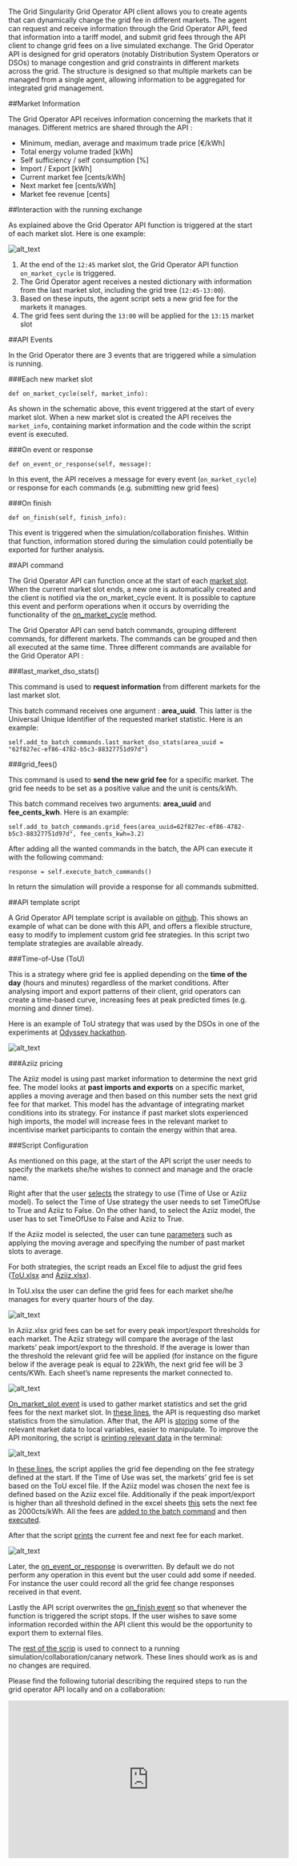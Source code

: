 
The Grid Singularity Grid Operator API client allows you to create agents that can dynamically change the grid fee in different markets. The agent can request and receive information through the Grid Operator API, feed that information into a tariff model, and submit grid fees through the API client to change grid fees on a live simulated exchange. The Grid Operator API is designed for grid operators (notably Distribution System Operators or DSOs) to manage congestion and grid constraints in different markets across the grid. The structure is designed so that multiple markets can be managed from a single agent, allowing information to be aggregated for integrated grid management.

##Market Information

The Grid Operator API receives information concerning the markets that it manages. Different metrics are shared through the API :

*   Minimum, median, average and maximum trade price [€/kWh]
*   Total energy volume traded [kWh]
*   Self sufficiency / self consumption [%]
*   Import / Export [kWh]
*   Current market fee [cents/kWh]
*   Next market fee [cents/kWh]
*   Market fee revenue [cents]

##Interaction with the running exchange

As explained above the Grid Operator API function is triggered at the start of each market slot. Here is one example:

![alt_text](img/grid-operator-api-1.png)

1. At the end of the `12:45` market slot, the Grid Operator API function `on_market_cycle` is triggered.
2. The Grid Operator agent receives a nested dictionary with information from the last market slot, including the grid tree (`12:45-13:00`).
3. Based on these inputs, the agent script sets a new grid fee for the markets it manages.
4. The grid fees sent during the `13:00` will be applied for the `13:15` market slot

##API Events

In the Grid Operator there are 3 events that are triggered while a simulation is running.

###Each new market slot

```
def on_market_cycle(self, market_info):
```

As shown in the schematic above, this event triggered at the start of every market slot. When a new market slot is created the API receives the `market_info`, containing market information and the code within the script event is executed.

###On event or response

```
def on_event_or_response(self, message):
```

In this event, the API receives a message for every event (`on_market_cycle`) or response for each commands (e.g. submitting new grid fees)

###On finish

```
def on_finish(self, finish_info):
```

This event is triggered when the simulation/collaboration finishes. Within that function, information stored during the simulation could potentially be exported for further analysis.

##API command

The Grid Operator API can function once at the start of each [market slot](markets.md#market-slots). When the current market slot ends, a new one is automatically created and the client is notified via the on_market_cycle event. It is possible to capture this event and perform operations when it occurs by overriding the functionality of the [on_market_cycle](grid-operator-api.md#each-new-market-slot) method.

The Grid Operator API can send batch commands, grouping different commands, for different markets. The commands can be grouped and then all executed at the same time. Three different commands are available for the Grid Operator API :

###last_market_dso_stats()

This command is used to **request information** from different markets for the last market slot.

This batch command receives one argument : **area_uuid**. This latter is the Universal Unique Identifier of the requested market statistic. Here is an example:

```
self.add_to_batch_commands.last_market_dso_stats(area_uuid = "62f827ec-ef86-4782-b5c3-88327751d97d")
```

###grid_fees()

This command is used to **send the new grid fee** for a specific market. The grid fee needs to be set as a positive value and the unit is cents/kWh.

This batch command receives two arguments: **area_uuid** and **fee_cents_kwh**. Here is an example:

```
self.add_to_batch_commands.grid_fees(area_uuid=62f827ec-ef86-4782-b5c3-88327751d97d", fee_cents_kwh=3.2)
```

After adding all the wanted commands in the batch, the API can execute it with the following command:

```
response = self.execute_batch_commands()
```

In return the simulation will provide a response for all commands submitted.

##API template script

A Grid Operator API template script is available on [github](https://github.com/gridsingularity/d3a-api-client/blob/master/d3a_api_client/setups/grid_operator_api_template.py). This shows an example of what can be done with this API, and offers a flexible structure, easy to modify to implement custom grid fee strategies. In this script two template strategies are available already.

###Time-of-Use (ToU)

This is a strategy where grid fee is applied depending on the **time of the day** (hours and minutes) regardless of the market conditions. After analysing import and export patterns of their client, grid operators can create a time-based curve, increasing fees at peak predicted times (e.g. morning and dinner time). 

Here is an example of ToU strategy that was used by the DSOs in one of the experiments at [Odyssey hackathon](https://gridsingularity.medium.com/energy-singularity-challenge-2020-testing-novel-grid-fee-models-and-intelligent-peer-to-peer-6a0d715a9063).

![alt_text](img/grid-operator-api-2.png)
 
###Aziiz pricing

The Aziiz model is using past market information to determine the next grid fee. The model looks at **past imports and exports** on a specific market, applies a moving average and then based on this number sets the next grid fee for that market. This model has the advantage of integrating market conditions into its strategy. For instance if past market slots experienced high imports, the model will increase fees in the relevant market to incentivise market participants to contain the energy within that area. 

###Script Configuration

As mentioned on this page, at the start of the API script the user needs to specify the markets she/he wishes to connect and manage and the oracle name. 

Right after that the user [selects](https://github.com/gridsingularity/d3a-api-client/blob/master/d3a_api_client/setups/grid_operator_api_template.py#L32-L34) the strategy to use (Time of Use or Aziiz model). To select the Time of Use strategy the user needs to set TimeOfUse to True and Aziiz to False. On the other hand, to select the Aziiz model, the user has to set TimeOfUse to False and Aziiz to True.

If the Aziiz model is selected, the user can tune [parameters](https://github.com/gridsingularity/d3a-api-client/blob/master/d3a_api_client/setups/grid_operator_api_template.py#L35-L36) such as applying the moving average and specifying the number of past market slots to average.

For both strategies, the script reads an Excel file to adjust the grid fees ([ToU.xlsx](https://github.com/gridsingularity/d3a-api-client/blob/master/d3a_api_client/setups/resources/ToU.xlsx) and [Aziiz.xlsx](https://github.com/gridsingularity/d3a-api-client/blob/master/d3a_api_client/setups/resources/Aziiz.xlsx)). 

In ToU.xlsx the user can define the grid fees for each market she/he manages for every quarter hours of the day.

![alt_text](img/grid-operator-api-3.png)

In Aziiz.xlsx grid fees can be set for every peak import/export thresholds for each market. The Aziiz strategy will compare the average of the last markets’ peak import/export to the threshold. If the average is lower than the threshold the relevant grid fee will be applied (for instance on the figure below if the average peak is equal to 22kWh, the next grid fee will be 3 cents/KWh. Each sheet’s name represents the market connected to. 

![alt_text](img/grid-operator-api-4.png)

[On_market_slot event](https://github.com/gridsingularity/d3a-api-client/blob/master/d3a_api_client/setups/grid_operator_api_template.py#L85) is used to gather market statistics and set the grid fees for the next market slot. In [these lines](https://github.com/gridsingularity/d3a-api-client/blob/master/d3a_api_client/setups/grid_operator_api_template.py#L111-L120), the API is requesting dso market statistics from the simulation. After that, the API is [storing](https://github.com/gridsingularity/d3a-api-client/blob/master/d3a_api_client/setups/grid_operator_api_template.py#L122-L138) some of the relevant market data to local variables, easier to manipulate. To improve the API monitoring, the script is [printing relevant data](https://github.com/gridsingularity/d3a-api-client/blob/master/d3a_api_client/setups/grid_operator_api_template.py#L140-L187) in the terminal: 

![alt_text](img/grid-operator-api-5.png)

In [these lines](https://github.com/gridsingularity/d3a-api-client/blob/master/d3a_api_client/setups/grid_operator_api_template.py#L192-L228), the script applies the grid fee depending on the fee strategy defined at the start. If the Time of Use was set, the markets’ grid fee is set based on the ToU excel file. If the Aziiz model was chosen the next fee is defined based on the Aziiz excel file. Additionally if the peak import/export is higher than all threshold defined in the excel sheets [this](https://github.com/gridsingularity/d3a-api-client/blob/master/d3a_api_client/setups/grid_operator_api_template.py#L222-L224) sets the next fee as 2000cts/kWh. All the fees are [added to the batch command](https://github.com/gridsingularity/d3a-api-client/blob/master/d3a_api_client/setups/grid_operator_api_template.py#L226) and then [executed](https://github.com/gridsingularity/d3a-api-client/blob/master/d3a_api_client/setups/grid_operator_api_template.py#L228). 

After that the script [prints](https://github.com/gridsingularity/d3a-api-client/blob/master/d3a_api_client/setups/grid_operator_api_template.py#L230-L245) the current fee and next fee for each market. 

![alt_text](img/grid-operator-api-6.png)

Later, the [on_event_or_response](https://github.com/gridsingularity/d3a-api-client/blob/master/d3a_api_client/setups/grid_operator_api_template.py#L247-L252) is overwritten. By default we do not perform any operation in this event but the user could add some if needed. For instance the user could record all the grid fee change responses received in that event.

Lastly the API script overwrites the [on_finish event](https://github.com/gridsingularity/d3a-api-client/blob/master/d3a_api_client/setups/grid_operator_api_template.py#L250-L252) so that whenever the function is triggered the script stops. If the user wishes to save some information recorded within the API client this would be the opportunity to export them to external files.

The [rest of the scrip](https://github.com/gridsingularity/d3a-api-client/blob/master/d3a_api_client/setups/grid_operator_api_template.py#L262-L333) is used to connect to a running simulation/collaboration/canary network. These lines should work as is and no changes are required.


Please find the following tutorial describing the required steps to run the grid operator API locally and on a collaboration:

<iframe width="560" height="315" src="https://www.youtube.com/embed/LoYoyIy-C7M" frameborder="0" allow="accelerometer; autoplay; encrypted-media; gyroscope; picture-in-picture" allowfullscreen></iframe>